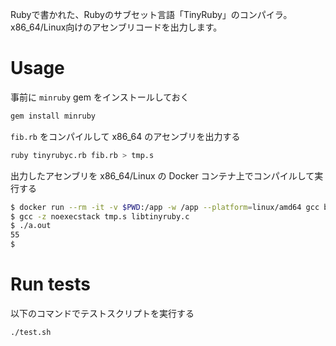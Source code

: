 Rubyで書かれた、Rubyのサブセット言語「TinyRuby」のコンパイラ。x86_64/Linux向けのアセンブリコードを出力します。

# Usage

事前に `minruby` gem をインストールしておく

```sh
gem install minruby
```

`fib.rb` をコンパイルして x86_64 のアセンブリを出力する

```sh
ruby tinyrubyc.rb fib.rb > tmp.s
```

出力したアセンブリを x86_64/Linux の Docker コンテナ上でコンパイルして実行する

```sh
$ docker run --rm -it -v $PWD:/app -w /app --platform=linux/amd64 gcc bash
$ gcc -z noexecstack tmp.s libtinyruby.c
$ ./a.out
55
$
```

# Run tests

以下のコマンドでテストスクリプトを実行する
```sh
./test.sh
```
